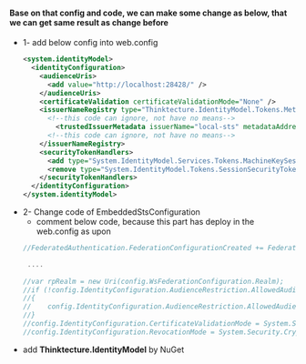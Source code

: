 #### Base on that config and code, we can make some change as below, that we can get same result as change before
* 1- add below config into web.config
  ```xml
  <system.identityModel>
    <identityConfiguration>
      <audienceUris>
        <add value="http://localhost:28428/" />
      </audienceUris>  
      <certificateValidation certificateValidationMode="None" />
      <issuerNameRegistry type="Thinktecture.IdentityModel.Tokens.MetadataBasedIssuerNameRegistry, Thinktecture.IdentityModel">
        <!--this code can ignore, not have no means-->
          <trustedIssuerMetadata issuerName="local-sts" metadataAddress="http://localhost:28428/_sts/FederationMetadata/2007-06/FederationMetadata.xml" />
        <!--this code can ignore, not have no means-->
      </issuerNameRegistry>
      <securityTokenHandlers>
        <add type="System.IdentityModel.Services.Tokens.MachineKeySessionSecurityTokenHandler, System.IdentityModel.Services, Version=4.0.0.0, Culture=neutral, PublicKeyToken=b77a5c561934e089" />
        <remove type="System.IdentityModel.Tokens.SessionSecurityTokenHandler, System.IdentityModel, Version=4.0.0.0, Culture=neutral, PublicKeyToken=b77a5c561934e089" />
      </securityTokenHandlers>
    </identityConfiguration>
  </system.identityModel>
  ```
* 2-  Change code of EmbeddedStsConfiguration
    * comment below code, because this part has deploy in the web.config as upon
    ```cs
    //FederatedAuthentication.FederationConfigurationCreated += FederatedAuthentication_FederationConfigurationCreated;
    
     ....
     
    //var rpRealm = new Uri(config.WsFederationConfiguration.Realm);
    //if (!config.IdentityConfiguration.AudienceRestriction.AllowedAudienceUris.Contains(rpRealm))
    //{
    //    config.IdentityConfiguration.AudienceRestriction.AllowedAudienceUris.Add(rpRealm);
    //}
    //config.IdentityConfiguration.CertificateValidationMode = System.ServiceModel.Security.X509CertificateValidationMode.None;
    //config.IdentityConfiguration.RevocationMode = System.Security.Cryptography.X509Certificates.X509RevocationMode.NoCheck; 
    ```
* add **Thinktecture.IdentityModel** by NuGet
    
